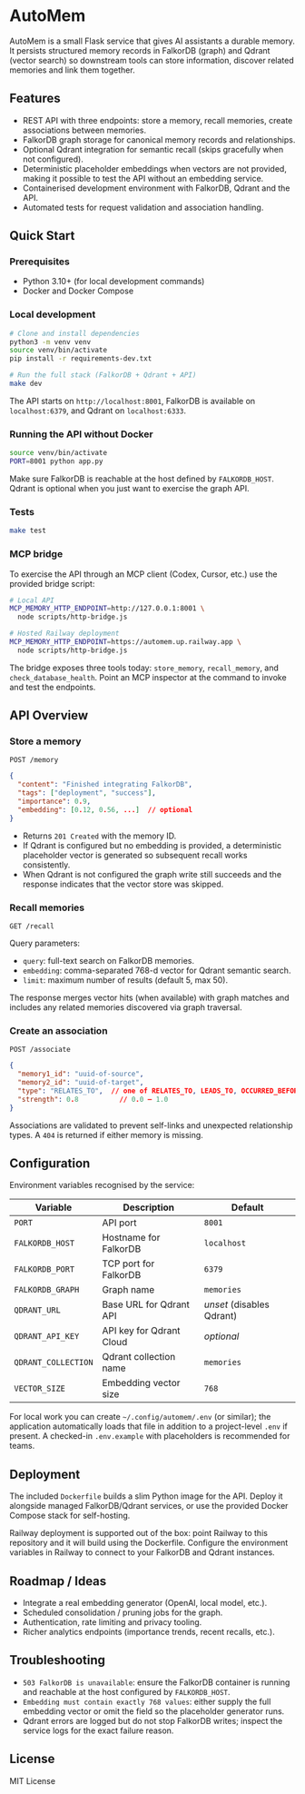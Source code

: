 # AutoMem

AutoMem is a small Flask service that gives AI assistants a durable memory. It
persists structured memory records in FalkorDB (graph) and Qdrant (vector
search) so downstream tools can store information, discover related memories and
link them together.

## Features

- REST API with three endpoints: store a memory, recall memories, create
  associations between memories.
- FalkorDB graph storage for canonical memory records and relationships.
- Optional Qdrant integration for semantic recall (skips gracefully when not
  configured).
- Deterministic placeholder embeddings when vectors are not provided, making it
  possible to test the API without an embedding service.
- Containerised development environment with FalkorDB, Qdrant and the API.
- Automated tests for request validation and association handling.

## Quick Start

### Prerequisites

- Python 3.10+ (for local development commands)
- Docker and Docker Compose

### Local development

```bash
# Clone and install dependencies
python3 -m venv venv
source venv/bin/activate
pip install -r requirements-dev.txt

# Run the full stack (FalkorDB + Qdrant + API)
make dev
```

The API starts on `http://localhost:8001`, FalkorDB is available on
`localhost:6379`, and Qdrant on `localhost:6333`.

### Running the API without Docker

```bash
source venv/bin/activate
PORT=8001 python app.py
```

Make sure FalkorDB is reachable at the host defined by `FALKORDB_HOST`. Qdrant
is optional when you just want to exercise the graph API.

### Tests

```bash
make test
```

### MCP bridge

To exercise the API through an MCP client (Codex, Cursor, etc.) use the
provided bridge script:

```bash
# Local API
MCP_MEMORY_HTTP_ENDPOINT=http://127.0.0.1:8001 \
  node scripts/http-bridge.js

# Hosted Railway deployment
MCP_MEMORY_HTTP_ENDPOINT=https://automem.up.railway.app \
  node scripts/http-bridge.js
```

The bridge exposes three tools today: `store_memory`, `recall_memory`, and
`check_database_health`. Point an MCP inspector at the command to invoke and
test the endpoints.

## API Overview

### Store a memory

`POST /memory`

```json
{
  "content": "Finished integrating FalkorDB",
  "tags": ["deployment", "success"],
  "importance": 0.9,
  "embedding": [0.12, 0.56, ...]  // optional
}
```

- Returns `201 Created` with the memory ID.
- If Qdrant is configured but no embedding is provided, a deterministic
  placeholder vector is generated so subsequent recall works consistently.
- When Qdrant is not configured the graph write still succeeds and the
  response indicates that the vector store was skipped.

### Recall memories

`GET /recall`

Query parameters:

- `query`: full-text search on FalkorDB memories.
- `embedding`: comma-separated 768-d vector for Qdrant semantic search.
- `limit`: maximum number of results (default 5, max 50).

The response merges vector hits (when available) with graph matches and includes
any related memories discovered via graph traversal.

### Create an association

`POST /associate`

```json
{
  "memory1_id": "uuid-of-source",
  "memory2_id": "uuid-of-target",
  "type": "RELATES_TO",  // one of RELATES_TO, LEADS_TO, OCCURRED_BEFORE
  "strength": 0.8          // 0.0 – 1.0
}
```

Associations are validated to prevent self-links and unexpected relationship
types. A `404` is returned if either memory is missing.

## Configuration

Environment variables recognised by the service:

| Variable | Description | Default |
| --- | --- | --- |
| `PORT` | API port | `8001` |
| `FALKORDB_HOST` | Hostname for FalkorDB | `localhost` |
| `FALKORDB_PORT` | TCP port for FalkorDB | `6379` |
| `FALKORDB_GRAPH` | Graph name | `memories` |
| `QDRANT_URL` | Base URL for Qdrant API | _unset_ (disables Qdrant) |
| `QDRANT_API_KEY` | API key for Qdrant Cloud | _optional_ |
| `QDRANT_COLLECTION` | Qdrant collection name | `memories` |
| `VECTOR_SIZE` | Embedding vector size | `768` |

For local work you can create `~/.config/automem/.env` (or similar); the
application automatically loads that file in addition to a project-level `.env`
if present. A checked-in `.env.example` with placeholders is recommended for
teams.

## Deployment

The included `Dockerfile` builds a slim Python image for the API. Deploy it
alongside managed FalkorDB/Qdrant services, or use the provided Docker Compose
stack for self-hosting.

Railway deployment is supported out of the box: point Railway to this repository
and it will build using the Dockerfile. Configure the environment variables in
Railway to connect to your FalkorDB and Qdrant instances.

## Roadmap / Ideas

- Integrate a real embedding generator (OpenAI, local model, etc.).
- Scheduled consolidation / pruning jobs for the graph.
- Authentication, rate limiting and privacy tooling.
- Richer analytics endpoints (importance trends, recent recalls, etc.).

## Troubleshooting

- `503 FalkorDB is unavailable`: ensure the FalkorDB container is running and
  reachable at the host configured by `FALKORDB_HOST`.
- `Embedding must contain exactly 768 values`: either supply the full embedding
  vector or omit the field so the placeholder generator runs.
- Qdrant errors are logged but do not stop FalkorDB writes; inspect the service
  logs for the exact failure reason.

## License

MIT License
